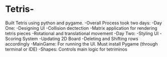 # Tetris-
Built Tetris using python and pygame. 
-Overall Process took two days:
  -Day One: 
    -Designing UI
    -Collision dectection
    -Matrix application for rendering tetris pieces
    -Rotational and translational movement 
  -Day Two:
    -Styling UI
    -Scoring System
    -Updating 2D Board
      -Deleting and Shifting rows accordingly
-MainGame: For running the UI. Must install Pygame (through terminal or IDE)
-Shapes: Controls main logic for tetriminos
